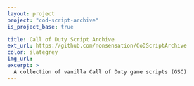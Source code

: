 ```yaml
---
layout: project
project: "cod-script-archive"
is_project_base: true

title: Call of Duty Script Archive
ext_url: https://github.com/nonsensation/CoDScriptArchive
color: slategrey
img_url: 
excerpt: >
  A collection of vanilla Call of Duty game scripts (GSC)
---
```



